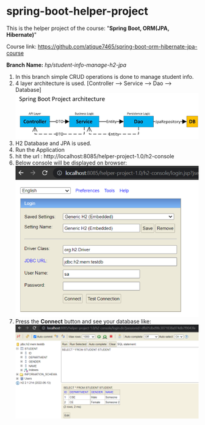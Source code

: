 # spring-boot-helper-project

This is the helper project of the course: "**Spring Boot, ORM(JPA, Hibernate)**"

Course link: https://github.com/atique7465/spring-boot-orm-hibernate-jpa-course

**Branch Name:** _hp/student-info-manage-h2-jpa_
1. In this branch simple CRUD operations is done to manage student info.
2. 4 layer architecture is used. [Controller --> Service --> Dao --> Database]
![](src/main/resources/image/img.png)
3. H2 Database and JPA is used.
4. Run the Application
5. hit the url : http://localhost:8085/helper-project-1.0/h2-console
6. Below console will be displayed on browser:
![](src/main/resources/image/h2_console_01.png)
7. Press the **Connect** button and see your database like:
![](src/main/resources/image/h2_console_02.png)